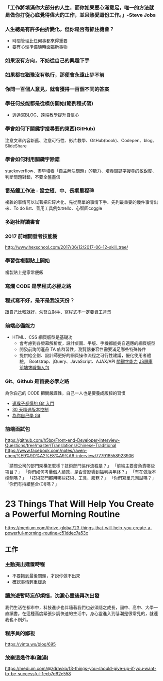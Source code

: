 
### 「工作將填滿你大部分的人生，而你如果要心滿意足，唯一的方法就是做你打從心底覺得偉大的工作，並且熱愛這份工作。」-Steve Jobs
### 人生總是有許多曲折變化，但你是否有抓住機會？
- 時間管理比任何事都來得重要
- 要有心理準備隨時面臨新事物
### 如果沒有方向，不妨從自己的興趣下手
### 如果都在猶豫沒有執行，那便會永遠止步不前
### 你問一百個人意見，就會獲得一百個不同的答案
### 學任何技能都是從模仿開始(範例程式碼)
- 透過寫BLOG、遠端教學提升自信心
### 學會如何下關鍵字搜尋要的東西(GitHub)
注意文章內容新舊、注意可行性、影片教學、GitHub(book)、Codepen、blog、 SlideShare 
### 學會如何利用關鍵字除錯
stackoverflow、盡早培養「自主解決問題」的能力、培養關鍵字搜尋的敏銳度、判斷問題對錯，不要全盤盡信
### 番茄鐘工作法 - 設立短、中、長期里程碑
複雜的事情可以試著把它碎片化，先從簡單的事情下手、先列最重要的幾件事情出來、To do list、善用工具例如trello、心智圖coggle
### 多跑社群讀書會
### 2017 前端開發者技能樹
http://www.hexschool.com/2017/06/12/2017-06-12-skill_tree/
### 學習從複製貼上開始
複製貼上是家常便飯
### 寫爛 CODE 是學程式必經之路
### 程式寫不好，是不是我沒天份？
跟自己比較就好，勿豎立對手、寫程式不一定要資工背景
### 前端必備能力
- HTML、CSS 網頁版型是基礎功
  - 會考慮到各螢幕解析度，設計桌面、平版、手機都能夠自適應的網頁版型
  - 開發前詢問產品 TA 族群習性，瀏覽器兼容性需要滿足哪些特殊條件
  - 提供給企劃、設計師更好的網頁操作流程之可行性建議，優化使用者體驗。
Bootstrap、jQuery、JavaScript、AJAX/API
[關鍵字能力](https://www.facebook.com/hexschool/photos/a.610345345781449.1073741828.608977889251528/671392703010046/?type=3&theater)
[JS題庫](https://docs.google.com/forms/d/e/1FAIpQLSeBrQ9NspE3_6MCk2Fi0rMfu3baVcnNrPIEhvKz5ZsB3pwnNw/viewform?c=0&w=1)
[前端求職懶人包](https://quip.com/D59vAxcgG8Qc)
### Git、Github 是首要必學之路
為你自己的 CODE 把關嚴謹性，自己一人也是要養成版控的習慣
- [連猴子都懂的 Git 入門](https://backlog.com/git-tutorial/tw/)
- [30 天精通版本控制](https://github.com/doggy8088/Learn-Git-in-30-days)
- [為你自己學 Git](https://gitbook.tw/?utm_source=hexschool&utm_campaign=IT)
### 前端面試包
https://github.com/h5bp/Front-end-Developer-Interview-Questions/tree/master/Translations/Chinese-Traditional
https://www.facebook.com/notes/raven-chen/%E9%9D%A2%E8%A9%A6-interview/777918558923906

「請問公司的部門架構怎麼樣？技術部門協作流程是？」
「前端主要會負責哪些項目？」
「你們如何考量個人績效，是否會影響到福利與年終？」
「有在做版本控制嗎？」
「技術部門都用哪些技術、工具、服務？」
「你們寫單元測試嗎？」
「你們有持續整合(CI)嗎？」
# 23 Things That Will Help You Create a Powerful Morning Routine
https://medium.com/thrive-global/23-things-that-will-help-you-create-a-powerful-morning-routine-c51ddec7a53c

## 工作 
### 主動提出建置時程
- 不要拖到最後關頭，才說你做不出來
- 確認事情輕重緩急
### 讓旅遊暫時忘卻煩惱，沈澱心靈後再次出發
我們生活在都市中，科技進步也伴隨著我們也必須隨之成長，國中、高中、大學一直讀書，在這種高度緊張步調快速的生活中，身心靈進入到低潮是很常見的，就連我也不例外。
### 程序員的鄙視
https://vinta.ws/blog/695
### 放棄這幾件事(雞湯)
https://medium.com/@zdravko/13-things-you-should-give-up-if-you-want-to-be-successful-1ecb7d62e558
### 
### 
### 
### 
### 
### 
### 
### 
